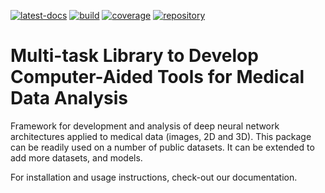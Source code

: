 <!--
SPDX-FileCopyrightText: Copyright © 2023 Idiap Research Institute <contact@idiap.ch>
SPDX-License-Identifier: GPL-3.0-or-later
-->

[![latest-docs](https://img.shields.io/badge/docs-v1.2.0-orange.svg)](https://mednet.readthedocs.io/en/v1.2.0/)
[![build](https://gitlab.idiap.ch/biosignal/software/mednet/badges/v1.2.0/pipeline.svg)](https://gitlab.idiap.ch/biosignal/software/mednet/commits/v1.2.0)
[![coverage](https://gitlab.idiap.ch/biosignal/software/mednet/badges/v1.2.0/coverage.svg)](https://www.idiap.ch/software/biosignal/docs/biosignal/software/mednet/v1.2.0/coverage/index.html)
[![repository](https://img.shields.io/badge/gitlab-project-0000c0.svg)](https://gitlab.idiap.ch/biosignal/software/mednet)

# Multi-task Library to Develop Computer-Aided Tools for Medical Data Analysis

Framework for development and analysis of deep neural network architectures
applied to medical data (images, 2D and 3D). This package can be readily used
on a number of public datasets.  It can be extended to add more datasets, and
models.

For installation and usage instructions, check-out our documentation.
